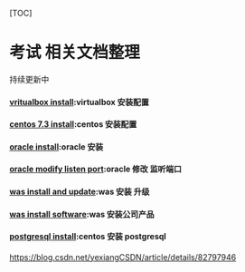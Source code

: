 [TOC]

# 考试 相关文档整理

持续更新中

#### [vritualbox install](../../201812/20181218_01.md):virtualbox 安装配置

#### [centos 7.3 install](../../201812/20181219_01.md):centos 安装配置

####  [oracle install](../../201812/20181219_02.md):oracle 安装

#### [oracle modify listen port](../../201812/20181220_01.md):oracle 修改 监听端口

####  [was install and update](../../201812/20181220_02.md):was 安装 升级

#### [was install software](../../201812/20181220_03.md):was 安装公司产品

#### [postgresql install](../../201812/20181220_04.md):centos 安装 postgresql









https://blog.csdn.net/yexiangCSDN/article/details/82797946